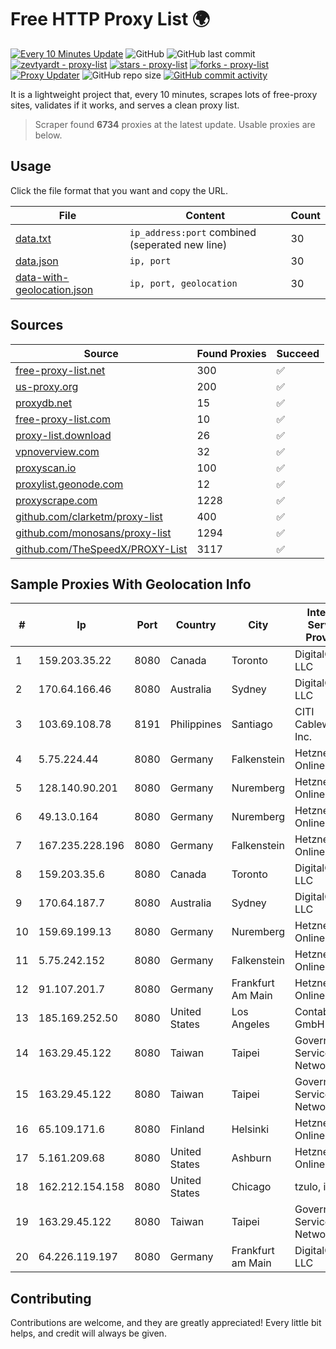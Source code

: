 
# Free HTTP Proxy List 🌍

[![Every 10 Minutes Update](https://github.com/mertguvencli/http-proxy-list/actions/workflows/main.yml/badge.svg?branch=main)](https://github.com/mertguvencli/http-proxy-list/actions/workflows/main.yml)
![GitHub](https://img.shields.io/github/license/mertguvencli/http-proxy-list)
![GitHub last commit](https://img.shields.io/github/last-commit/mertguvencli/http-proxy-list)
[![zevtyardt - proxy-list](https://img.shields.io/static/v1?label=zevtyardt&message=proxy-list&color=blue&logo=github)](https://github.com/zevtyardt/proxy-list "Go to GitHub repo")
[![stars - proxy-list](https://img.shields.io/github/stars/zevtyardt/proxy-list?style=social)](https://github.com/zevtyardt/proxy-list)
[![forks - proxy-list](https://img.shields.io/github/forks/zevtyardt/proxy-list?style=social)](https://github.com/zevtyardt/proxy-list)
[![Proxy Updater](https://github.com/zevtyardt/proxy-list/workflows/Proxy%20Updater/badge.svg)](https://github.com/zevtyardt/proxy-list/actions?query=workflow:"Proxy+Updater")
![GitHub repo size](https://img.shields.io/github/repo-size/zevtyardt/proxy-list)
[![GitHub commit activity](https://img.shields.io/github/commit-activity/m/zevtyardt/proxy-list?logo=commits)](https://github.com/zevtyardt/proxy-list/commits/main)

It is a lightweight project that, every 10 minutes, scrapes lots of free-proxy sites, validates if it works, and serves a clean proxy list.

> Scraper found **6734** proxies at the latest update. Usable proxies are below.

## Usage

Click the file format that you want and copy the URL.

|File|Content|Count|
|----|-------|-----|
|[data.txt](https://raw.githubusercontent.com/mertguvencli/http-proxy-list/main/proxy-list/data.txt)|`ip_address:port` combined (seperated new line)|30|
|[data.json](https://raw.githubusercontent.com/mertguvencli/http-proxy-list/main/proxy-list/data.json)|`ip, port`|30|
|[data-with-geolocation.json](https://raw.githubusercontent.com/mertguvencli/http-proxy-list/main/proxy-list/data-with-geolocation.json)|`ip, port, geolocation`|30|

## Sources

|Source|Found Proxies|Succeed|
|------|-------------|-------|
|[free-proxy-list.net](https://free-proxy-list.net)|300|✅|
|[us-proxy.org](https://www.us-proxy.org)|200|✅|
|[proxydb.net](http://proxydb.net)|15|✅|
|[free-proxy-list.com](https://free-proxy-list.com/?page=&port=&type%5B%5D=http&type%5B%5D=https&up_time=0&search=Search)|10|✅|
|[proxy-list.download](https://www.proxy-list.download/HTTP)|26|✅|
|[vpnoverview.com](https://vpnoverview.com/privacy/anonymous-browsing/free-proxy-servers)|32|✅|
|[proxyscan.io](https://www.proxyscan.io)|100|✅|
|[proxylist.geonode.com](https://proxylist.geonode.com/api/proxy-list?limit=300&page=1&sort_by=lastChecked&sort_type=desc&protocols=http,https)|12|✅|
|[proxyscrape.com](https://api.proxyscrape.com/v2/?request=displayproxies&protocol=http&timeout=10000&country=all&ssl=all&anonymity=all)|1228|✅|
|[github.com/clarketm/proxy-list](https://raw.githubusercontent.com/clarketm/proxy-list/master/proxy-list-raw.txt)|400|✅|
|[github.com/monosans/proxy-list](https://raw.githubusercontent.com/monosans/proxy-list/main/proxies/http.txt)|1294|✅|
|[github.com/TheSpeedX/PROXY-List](https://raw.githubusercontent.com/TheSpeedX/PROXY-List/master/http.txt)|3117|✅|


## Sample Proxies With Geolocation Info

|#|Ip|Port|Country|City|Internet Service Provider|
|-|--|----|-------|----|-------------------------|
|1|159.203.35.22|8080|Canada|Toronto|DigitalOcean, LLC|
|2|170.64.166.46|8080|Australia|Sydney|DigitalOcean, LLC|
|3|103.69.108.78|8191|Philippines|Santiago|CITI Cableworld Inc.|
|4|5.75.224.44|8080|Germany|Falkenstein|Hetzner Online GmbH|
|5|128.140.90.201|8080|Germany|Nuremberg|Hetzner Online GmbH|
|6|49.13.0.164|8080|Germany|Nuremberg|Hetzner Online GmbH|
|7|167.235.228.196|8080|Germany|Falkenstein|Hetzner Online GmbH|
|8|159.203.35.6|8080|Canada|Toronto|DigitalOcean, LLC|
|9|170.64.187.7|8080|Australia|Sydney|DigitalOcean, LLC|
|10|159.69.199.13|8080|Germany|Nuremberg|Hetzner Online GmbH|
|11|5.75.242.152|8080|Germany|Falkenstein|Hetzner Online GmbH|
|12|91.107.201.7|8080|Germany|Frankfurt Am Main|Hetzner Online AG|
|13|185.169.252.50|8080|United States|Los Angeles|Contabo GmbH|
|14|163.29.45.122|8080|Taiwan|Taipei|Government Service Network|
|15|163.29.45.122|8080|Taiwan|Taipei|Government Service Network|
|16|65.109.171.6|8080|Finland|Helsinki|Hetzner Online GmbH|
|17|5.161.209.68|8080|United States|Ashburn|Hetzner Online GmbH|
|18|162.212.154.158|8080|United States|Chicago|tzulo, inc.|
|19|163.29.45.122|8080|Taiwan|Taipei|Government Service Network|
|20|64.226.119.197|8080|Germany|Frankfurt am Main|DigitalOcean, LLC|



## Contributing

Contributions are welcome, and they are greatly appreciated! Every
little bit helps, and credit will always be given.

